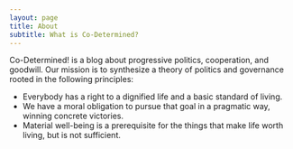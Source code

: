```yaml
---
layout: page
title: About
subtitle: What is Co-Determined?
---
```


Co-Determined! is a blog about progressive politics, cooperation, and goodwill. Our mission is to synthesize a theory of politics and governance rooted in the following principles: 

* Everybody has a right to a dignified life and a basic standard of living. 
* We have a moral obligation to pursue that goal in a pragmatic way, winning concrete victories. 
* Material well-being is a prerequisite for the things that make life worth living, but is not sufficient. 
